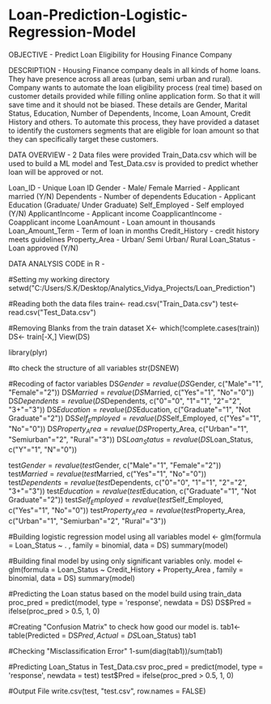 # Loan-Prediction-Logistic-Regression-Model

OBJECTIVE - Predict Loan Eligibility for Housing Finance Company

DESCRIPTION - Housing Finance company deals in all kinds of home loans. They have presence across all areas (urban, semi urban and rural). Company wants to automate the loan eligibility process (real time) based on customer details provided while filling online application form. So that it will save time and it should not be biased. These details are Gender, Marital Status, Education, Number of Dependents, Income, Loan Amount, Credit History and others. To automate this process, they have provided a dataset to identify the customers segments that are eligible for loan amount so that they can specifically target these customers. 

DATA OVERVIEW - 2 Data files were provided Train_Data.csv which will be used to build a ML model and Test_Data.csv is provided to predict whether loan will be approved or not.

Loan_ID                    - Unique Loan ID
Gender                     - Male/ Female
Married	                   - Applicant married (Y/N)
Dependents                 - Number of dependents
Education                  - Applicant Education (Graduate/ Under Graduate)
Self_Employed              - Self employed (Y/N)
ApplicantIncome            - Applicant income
CoapplicantIncome          - Coapplicant income
LoanAmount                 - Loan amount in thousands
Loan_Amount_Term           - Term of loan in months
Credit_History             - credit history meets guidelines
Property_Area              - Urban/ Semi Urban/ Rural
Loan_Status                - Loan approved (Y/N)


DATA ANALYSIS CODE in R - 

#Setting my working directory
setwd("C:/Users/S.K/Desktop/Analytics_Vidya_Projects/Loan_Prediction")

#Reading both the data files
train<- read.csv("Train_Data.csv")
test<- read.csv("Test_Data.csv")

#Removing Blanks from the train dataset
X<- which(!complete.cases(train))
DS<- train[-X,]
View(DS)


library(plyr)

#to check the structure of all variables
str(DSNEW)

#Recoding of factor variables
DS$Gender = revalue(DS$Gender, c("Male"="1", "Female"="2"))
DS$Married = revalue(DS$Married, c("Yes"="1", "No"="0"))
DS$Dependents = revalue(DS$Dependents, c("0"="0", "1"="1", "2"="2", "3+"="3"))
DS$Education = revalue(DS$Education, c("Graduate"="1", "Not Graduate"="2"))
DS$Self_Employed = revalue(DS$Self_Employed, c("Yes"="1", "No"="0"))
DS$Property_Area = revalue(DS$Property_Area, c("Urban"="1", "Semiurban"="2", "Rural"="3"))
DS$Loan_Status = revalue(DS$Loan_Status, c("Y"="1", "N"="0"))

test$Gender = revalue(test$Gender, c("Male"="1", "Female"="2"))
test$Married = revalue(test$Married, c("Yes"="1", "No"="0"))
test$Dependents = revalue(test$Dependents, c("0"="0", "1"="1", "2"="2", "3+"="3"))
test$Education = revalue(test$Education, c("Graduate"="1", "Not Graduate"="2"))
test$Self_Employed = revalue(test$Self_Employed, c("Yes"="1", "No"="0"))
test$Property_Area = revalue(test$Property_Area, c("Urban"="1", "Semiurban"="2", "Rural"="3"))

#Building logistic regression model using all variables
model <- glm(formula = Loan_Status ~ . ,
             family = binomial,
             data = DS)
summary(model)


#Building final model by using only significant variables only.
model <- glm(formula = Loan_Status ~ Credit_History + Property_Area ,
             family = binomial,
             data = DS)
summary(model)

#Predicting the Loan status based on the model build using train_data  
proc_pred = predict(model, type = 'response', newdata = DS)
DS$Pred = ifelse(proc_pred > 0.5, 1, 0)


#Creating "Confusion Matrix" to check how good our model is. 
tab1<- table(Predicted = DS$Pred, Actual = DS$Loan_Status)
tab1

#Checking "Misclassification Error"
1-sum(diag(tab1))/sum(tab1)

#Predicting Loan_Status in Test_Data.csv 
proc_pred = predict(model, type = 'response', newdata = test)
test$Pred = ifelse(proc_pred > 0.5, 1, 0)

#Output File
write.csv(test, "test.csv", row.names = FALSE)


